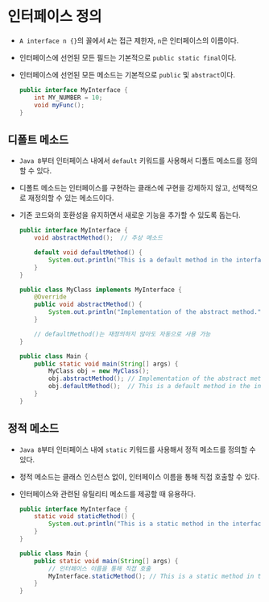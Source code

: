 # 인터페이스 정의

- `A interface n {}`의 꼴에서 `A`는 접근 제한자, `n`은 인터페이스의 이름이다.
- 인터페이스에 선언된 모든 필드는 기본적으로 `public static final`이다.
- 인터페이스에 선언된 모든 메소드는 기본적으로 `public` 및 `abstract`이다.

  ```java
  public interface MyInterface {
      int MY_NUMBER = 10;
      void myFunc();
  }
  ```

## 디폴트 메소드

- `Java 8`부터 인터페이스 내에서 `default` 키워드를 사용해서 디폴트 메소드를 정의할 수 있다.
- 디폴트 메소드는 인터페이스를 구현하는 클래스에 구현을 강제하지 않고, 선택적으로 재정의할 수 있는 메소드이다.
- 기존 코드와의 호환성을 유지하면서 새로운 기능을 추가할 수 있도록 돕는다.

  ```java
  public interface MyInterface {
      void abstractMethod();  // 추상 메소드

      default void defaultMethod() {
          System.out.println("This is a default method in the interface.");
      }
  }
  ```

  ```java
  public class MyClass implements MyInterface {
      @Override
      public void abstractMethod() {
          System.out.println("Implementation of the abstract method.");
      }

      // defaultMethod()는 재정의하지 않아도 자동으로 사용 가능
  }
  ```

  ```java
  public class Main {
      public static void main(String[] args) {
          MyClass obj = new MyClass();
          obj.abstractMethod(); // Implementation of the abstract method.
          obj.defaultMethod();  // This is a default method in the interface.
      }
  }
  ```

## 정적 메소드

- `Java 8`부터 인터페이스 내에 `static` 키워드를 사용해서 정적 메소드를 정의할 수 있다.
- 정적 메소드는 클래스 인스턴스 없이, 인터페이스 이름을 통해 직접 호출할 수 있다.
- 인터페이스와 관련된 유틸리티 메소드를 제공할 때 유용하다.

  ```java
  public interface MyInterface {
      static void staticMethod() {
          System.out.println("This is a static method in the interface.");
      }
  }

  public class Main {
      public static void main(String[] args) {
          // 인터페이스 이름을 통해 직접 호출
          MyInterface.staticMethod(); // This is a static method in the interface.
      }
  }
  ```
